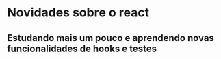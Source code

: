 # Novidades sobre o react

## Estudando mais um pouco e aprendendo novas funcionalidades de hooks e testes
